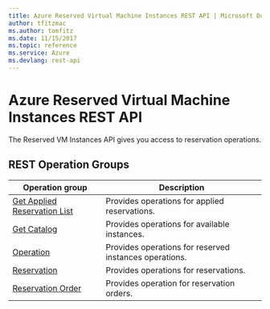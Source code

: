 ```yaml
---
title: Azure Reserved Virtual Machine Instances REST API | Microsoft Docs
author: tfitzmac
ms.author: tomfitz
ms.date: 11/15/2017
ms.topic: reference
ms.service: Azure
ms.devlang: rest-api
---
```


# Azure Reserved Virtual Machine Instances REST API

The Reserved VM Instances API gives you access to reservation operations.

## REST Operation Groups

| Operation group | Description                                                        |
|-----------------|--------------------------------------------------------------------|
| [Get Applied Reservation List](~/docs-ref-autogen/reserved-vm-instances/getappliedreservationlist.yml) | Provides operations for applied reservations. |
| [Get Catalog](~/docs-ref-autogen/reserved-vm-instances/getcatalog.yml) | Provides operations for available instances. |
| [Operation](~/docs-ref-autogen/reserved-vm-instances/operation.yml) | Provides operations for reserved instances operations. |
| [Reservation](~/docs-ref-autogen/reserved-vm-instances/reservation.yml) | Provides operations for reservations. |
| [Reservation Order](~/docs-ref-autogen/reserved-vm-instances/reservationorder.yml) | Provides operation for reservation orders. |